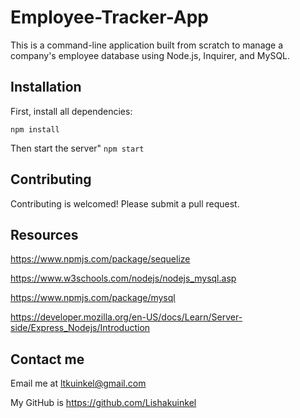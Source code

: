 # Employee-Tracker-App

This is a command-line application built from scratch to manage a company's employee database using Node.js, Inquirer, and MySQL. 

## Installation
First, install all dependencies:

``npm install``

Then start the server"
``npm start``


## Contributing
Contributing is welcomed! Please submit a pull request.

## Resources
https://www.npmjs.com/package/sequelize

https://www.w3schools.com/nodejs/nodejs_mysql.asp

https://www.npmjs.com/package/mysql

https://developer.mozilla.org/en-US/docs/Learn/Server-side/Express_Nodejs/Introduction

## Contact me
Email me at ltkuinkel@gmail.com

My GitHub is https://github.com/Lishakuinkel
